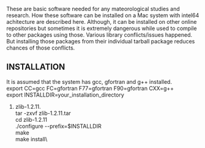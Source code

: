 These are basic software needed for any mateorological studies and research. How these software can be installed on a Mac system with intel64 achitecture are described here. 
Although, it can be installed on other online repositories but sometimes it is extremely dangerous while used to compile to other packages using those. Various library 
conflicts/issues happened. But installing those packages from their individual tarball package reduces chances of those conflicts.
## INSTALLATION ##
It is assumed that the system has gcc, gfortran and g++ installed.\
export CC=gcc FC=gfortran F77=gfortran F90=gfortran CXX=g++\
export INSTALLDIR=your_installation_directory
1. zlib-1.2.11.\
   tar -zxvf zlib-1.2.11.tar\
   cd zlib-1.2.11\
   ./configure --prefix=$INSTALLDIR\
   make\
   make install\

